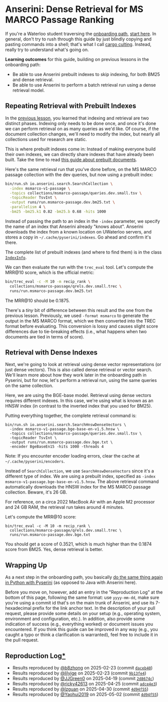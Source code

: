 # Anserini: Dense Retrieval for MS MARCO Passage Ranking

If you're a Waterloo student traversing the [onboarding path](https://github.com/lintool/guide/blob/master/ura.md), [start here](start-here.md).
In general, don't try to rush through this guide by just blindly copying and pasting commands into a shell;
that's what I call [cargo culting](https://en.wikipedia.org/wiki/Cargo_cult_programming).
Instead, really try to understand what's going on.

**Learning outcomes** for this guide, building on previous lessons in the onboarding path:

+ Be able to use Anserini prebuilt indexes to skip indexing, for both BM25 and dense retrieval.
+ Be able to use Anserini to perform a batch retrieval run using a dense retrieval model.

## Repeating Retrieval with Prebuilt Indexes

In the [previous lesson](experiments-msmarco-passage.md), you learned that indexing and retrieval are two distinct phases.
Indexing only needs to be done once, and once it's done we can perform retrieval on as many queries as we'd like.
Of course, if the document collection changes, we'll need to modify the index, but nearly all collections used for research are static.

This is where prebuilt indexes come in:
Instead of making everyone build their own indexes, we can directly share indexes that have already been built.
Take the time to read [this guide about prebuilt documents](prebuilt-indexes.md).

Here's the same retrieval run that you've done before, on the MS MARCO passage collection with the dev queries, but now using a prebuilt index:

```bash
bin/run.sh io.anserini.search.SearchCollection \
  -index msmarco-v1-passage \
  -topics collections/msmarco-passage/queries.dev.small.tsv \
  -topicReader TsvInt \
  -output runs/run.msmarco-passage.dev.bm25.txt \
  -parallelism 4 \
  -bm25 -bm25.k1 0.82 -bm25.b 0.68 -hits 1000
```

Instead of passing the path to an index in the `-index` parameter, we specify the name of an index that Anserini already "knows about".
Anserini downloads the index from a known location on UWaterloo servers, and stores a copy in `~/.cache/pyserini/indexes`.
Go ahead and confirm it's there.

The complete list of prebuilt indexes (and where to find them) is in the class [`IndexInfo`](https://github.com/castorini/anserini/blob/master/src/main/java/io/anserini/index/IndexInfo.java).

We can then evaluate the run with the `trec_eval` tool.
Let's compute the MRR@10 score, which is the official metric:

```bash
bin/trec_eval -c -M 10 -m recip_rank \
  collections/msmarco-passage/qrels.dev.small.trec \
  runs/run.msmarco-passage.dev.bm25.txt
```

The MRR@10 should be 0.1875.

There's a _tiny_ bit of difference between this result and the one from the previous lesson.
Previously, we used `-format msmarco` to generate the output in the MS MARCO format, which we then converted into the TREC format before evaluating.
This conversion is lossy and causes slight score differences due to tie-breaking effects (i.e., what happens when two documents are tied in terms of score).

## Retrieval with Dense Indexes

Next, we're going to look at retrieval using dense vector representations (or just dense vectors).
This is also called dense retrieval or vector search.
We'll learn more about how they work later in the onboarding path in Pyserini, but for now, let's perform a retrieval run, using the same queries on the same collection.

Here, we are using the BGE-base model.
Retrieval using dense vectors requires different indexes.
In this case, we're using what is known as an HNSW index (in contrast to the inverted index that you used for BM25).

Putting everything together, the complete retrieval command is:

```
bin/run.sh io.anserini.search.SearchHnswDenseVectors \
  -index msmarco-v1-passage.bge-base-en-v1.5.hnsw \
  -topics collections/msmarco-passage/queries.dev.small.tsv \
  -topicReader TsvInt \
  -output runs/run.msmarco-passage.dev.bge.txt \
  -encoder BgeBaseEn15 -hits 1000 -threads 4
```

Note: If you encounter encoder loading errors, clear the cache at `~/.cache/pyserini/encoders`.

Instead of `SearchCollection`, we use `SearchHnswDenseVectors` since it's a different type of index.
We are using a prebuilt index, specified as `-index msmarco-v1-passage.bge-base-en-v1.5.hnsw`.
The above retrieval command automatically downloads the HNSW index for the MS MARCO passage collection.
Beware, it's 26 GB.

For reference, on a circa 2022 MacBook Air with an Apple M2 processor and 24 GB RAM, the retrieval run takes around 4 minutes.

Let's compute the MRR@10 score:

```
bin/trec_eval -c -M 10 -m recip_rank \
  collections/msmarco-passage/qrels.dev.small.trec \
  runs/run.msmarco-passage.dev.bge.txt
```

You should get a score of 0.3521, which is much higher than the 0.1874 score from BM25.
Yes, dense retrieval is better.


## Wrapping Up

As a next step in the onboarding path, you basically [do the same thing again in Python with Pyserini](https://github.com/castorini/pyserini/blob/master/docs/experiments-msmarco-passage.md) (as opposed to Java with Anserini here).

Before you move on, however, add an entry in the "Reproduction Log" at the bottom of this page, following the same format: use `yyyy-mm-dd`, make sure you're using a commit id that's on the main trunk of Anserini, and use its 7-hexadecimal prefix for the link anchor text.
In the description of your pull request, please provide some details on your setup (e.g., operating system, environment and configuration, etc.).
In addition, also provide some indication of success (e.g., everything worked) or document issues you encountered.
If you think this guide can be improved in any way (e.g., you caught a typo or think a clarification is warranted), feel free to include it in the pull request.

## Reproduction Log[*](reproducibility.md)

+ Results reproduced by [@b8zhong](https://github.com/b8zhong) on 2025-02-23 (commit [`daceb40`](https://github.com/castorini/anserini/commit/daceb4084c8e8103e3e86c81a8e0d597d409220e))
+ Results reproduced by [@lilyjge](https://github.com/lilyjge) on 2025-02-23 (commit [`9b13fe4`](https://github.com/castorini/anserini/commit/9b13fe488d3227ba3a271366210eadfed521d0f5))
+ Results reproduced by [@JJGreen0](https://github.com/JJGreen0) on 2025-04-19 (commit [`2d8674c`](https://github.com/castorini/anserini/commit/2d8674c0cd741e1c407e0ac7cce8ea38fdd0bb97))
+ Results reproduced by [@ricky42613](https://github.com/ricky42613) on 2025-04-25 (commit [`adce4e3`](https://github.com/castorini/anserini/commit/adce4e30cc9abce3dc2afdf2f6d7694a447a071a))
+ Results reproduced by [@lzguan](https://github.com/lzguan) on 2025-04-30 (commit [`4d94f55`](https://github.com/castorini/anserini/commit/4d94f5533d05f882a1677f84c5af5de078739be6))
+ Results reproduced by [@Yaohui2019](https://github.com/Yaohui2019) on 2025-05-02 (commit [`4d94f55`](https://github.com/castorini/anserini/commit/4d94f5533d05f882a1677f84c5af5de078739be6))